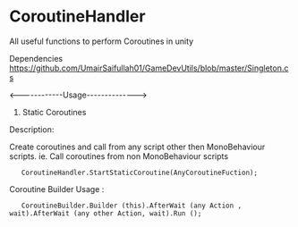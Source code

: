 # CoroutineHandler
All useful functions to perform Coroutines in unity

Dependencies 
        https://github.com/UmairSaifullah01/GameDevUtils/blob/master/Singleton.cs

<------------Usage-------------->

1. Static Coroutines

Description:

Create coroutines and call from any script other then MonoBehaviour scripts.
ie. Call coroutines from  non MonoBehaviour scripts

       CoroutineHandler.StartStaticCoroutine(AnyCoroutineFuction);


Coroutine Builder Usage :

       CoroutineBuilder.Builder (this).AfterWait (any Action , wait).AfterWait (any other Action, wait).Run ();


